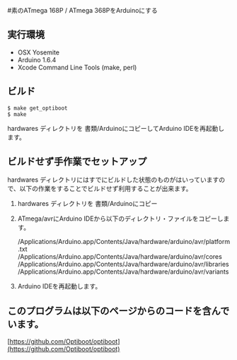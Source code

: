 #素のATmega 168P / ATmega 368PをArduinoにする

## 実行環境

* OSX Yosemite
* Arduino 1.6.4
* Xcode Command Line Tools (make, perl)

## ビルド

	$ make get_optiboot
	$ make

hardwares ディレクトリを 書類/ArduinoにコピーしてArduino IDEを再起動します。

## ビルドせず手作業でセットアップ

hardwares ディレクトリにはすでにビルドした状態のものがはいっていますので、以下の作業をすることでビルドせず利用することが出来ます。

1. hardwares ディレクトリを 書類/Arduinoにコピー
2. ATmega/avrにArduino IDEから以下のディレクトリ・ファイルをコピーします。

	/Applications/Arduino.app/Contents/Java/hardware/arduino/avr/platform.txt
	/Applications/Arduino.app/Contents/Java/hardware/arduino/avr/cores
	/Applications/Arduino.app/Contents/Java/hardware/arduino/avr/libraries
	/Applications/Arduino.app/Contents/Java/hardware/arduino/avr/variants

3. Arduino IDEを再起動します。

## このプログラムは以下のページからのコードを含んでいます。

[https://github.com/Optiboot/optiboot](https://github.com/Optiboot/optiboot)
